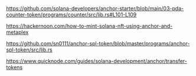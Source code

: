 https://github.com/solana-developers/anchor-starter/blob/main/03-pda-counter-token/programs/counter/src/lib.rs#L101-L109

https://hackernoon.com/how-to-mint-solana-nft-using-anchor-and-metaplex

https://github.com/sn0111/anchor-spl-token/blob/master/programs/anchor-spl-token/src/lib.rs

https://www.quicknode.com/guides/solana-development/anchor/transfer-tokens